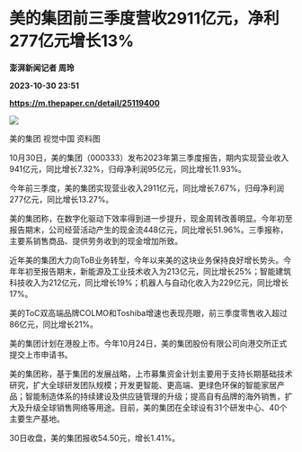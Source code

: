 # 美的集团前三季度营收2911亿元，净利277亿元增长13%
**澎湃新闻记者 周玲**

**2023-10-30 23:51**

**https://m.thepaper.cn/detail/25119400**

![](https://imagecloud.thepaper.cn/thepaper/image/276/265/920.jpg)

美的集团 视觉中国 资料图

10月30日，美的集团（000333）发布2023年第三季度报告，期内实现营业收入941亿元，同比增长7.32%，归母净利润95亿元，同比增长11.93%。

今年前三季度，美的集团实现营业收入2911亿元，同比增长7.67%，归母净利润277亿元，同比增长13.27%。

美的集团称，在数字化驱动下效率得到进一步提升，现金周转改善明显。今年初至报告期末，公司经营活动产生的现金流448亿元，同比增长51.96%。三季报称，主要系销售商品、提供劳务收到的现金增加所致。

近年美的集团大力向ToB业务转型，今年以来美的这块业务保持良好增长势头。今年年初至报告期末，新能源及工业技术收入为213亿元，同比增长25%；智能建筑科技收入为212亿元，同比增长19%；机器人与自动化收入为229亿元，同比增长17%。

美的ToC双高端品牌COLMO和Toshiba增速也表现亮眼，前三季度零售收入超过86亿元，同比增长21%。

美的集团计划在港股上市。今年10月24日，美的集团股份有限公司向港交所正式提交上市申请书。

美的集团称，基于集团的发展战略，上市募集资金计划主要用于支持长期基础技术研究，扩大全球研发团队规模；开发更智能、更高端、更绿色环保的智能家居产品；智能制造体系的持续建设及供应链管理的升级；提高自有品牌的海外销售，扩大及升级全球销售网络等用途。目前，美的集团在全球设有31个研发中心、40个主要生产基地。

30日收盘，美的集团报收54.50元，增长1.41%。